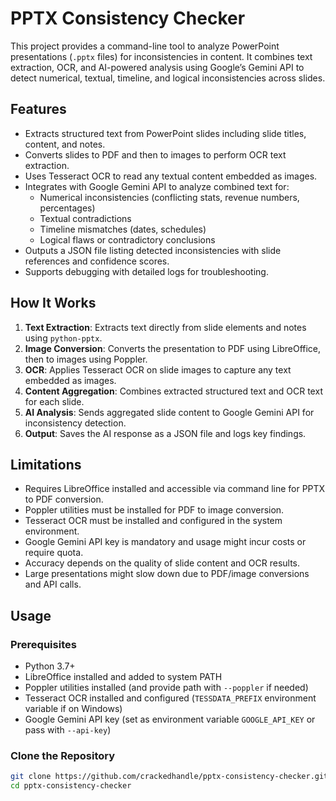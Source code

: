 # PPTX Consistency Checker

This project provides a command-line tool to analyze PowerPoint presentations (`.pptx` files) for inconsistencies in content. It combines text extraction, OCR, and AI-powered analysis using Google’s Gemini API to detect numerical, textual, timeline, and logical inconsistencies across slides.

## Features

- Extracts structured text from PowerPoint slides including slide titles, content, and notes.
- Converts slides to PDF and then to images to perform OCR text extraction.
- Uses Tesseract OCR to read any textual content embedded as images.
- Integrates with Google Gemini API to analyze combined text for:
  - Numerical inconsistencies (conflicting stats, revenue numbers, percentages)
  - Textual contradictions
  - Timeline mismatches (dates, schedules)
  - Logical flaws or contradictory conclusions
- Outputs a JSON file listing detected inconsistencies with slide references and confidence scores.
- Supports debugging with detailed logs for troubleshooting.

## How It Works

1. **Text Extraction**: Extracts text directly from slide elements and notes using `python-pptx`.
2. **Image Conversion**: Converts the presentation to PDF using LibreOffice, then to images using Poppler.
3. **OCR**: Applies Tesseract OCR on slide images to capture any text embedded as images.
4. **Content Aggregation**: Combines extracted structured text and OCR text for each slide.
5. **AI Analysis**: Sends aggregated slide content to Google Gemini API for inconsistency detection.
6. **Output**: Saves the AI response as a JSON file and logs key findings.

## Limitations

- Requires LibreOffice installed and accessible via command line for PPTX to PDF conversion.
- Poppler utilities must be installed for PDF to image conversion.
- Tesseract OCR must be installed and configured in the system environment.
- Google Gemini API key is mandatory and usage might incur costs or require quota.
- Accuracy depends on the quality of slide content and OCR results.
- Large presentations might slow down due to PDF/image conversions and API calls.

## Usage

### Prerequisites

- Python 3.7+
- LibreOffice installed and added to system PATH
- Poppler utilities installed (and provide path with `--poppler` if needed)
- Tesseract OCR installed and configured (`TESSDATA_PREFIX` environment variable if on Windows)
- Google Gemini API key (set as environment variable `GOOGLE_API_KEY` or pass with `--api-key`)

### Clone the Repository

```bash
git clone https://github.com/crackedhandle/pptx-consistency-checker.git
cd pptx-consistency-checker

